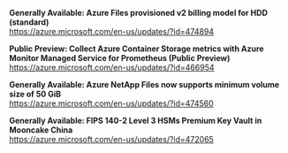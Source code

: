**Generally Available: Azure Files provisioned v2 billing model for HDD (standard)**  
https://azure.microsoft.com/en-us/updates/?id=474894

**Public Preview: Collect Azure Container Storage metrics with Azure Monitor Managed Service for Prometheus (Public Preview)**  
https://azure.microsoft.com/en-us/updates/?id=466954

**Generally Available: Azure NetApp Files now supports minimum volume size of 50 GiB**  
https://azure.microsoft.com/en-us/updates/?id=474560

**Generally Available: FIPS 140-2 Level 3 HSMs Premium Key Vault in Mooncake China**  
https://azure.microsoft.com/en-us/updates/?id=472065